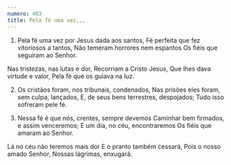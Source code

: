 ```yaml
---
numero: 403
title: Pela fé uma vez,,,
---
```

1. Pela fé uma vez por Jesus dada aos santos,
Fé perfeita que fez vitoriosos a tantos,
Não temeram horrores nem espantos
Os fiéis que seguiram ao Senhor.

Nas tristezas, nas lutas e dor,
Recorriam a Cristo Jesus,
Que lhes dava virtude e valor,
Pela fé que os guiava na luz.

2. Os cristãos foram, nos tribunais, condenados,
Nas prisões eles foram, sem culpa, lançados,
E, de seus bens terrestres, despojados;
Tudo isso sofreram pele fé.

3. Nessa fé é que nós, crentes, sempre devemos
Caminhar bem firmados, e assim venceremos;
E um dia, no céu, encontraremos
Os fiéis que amaram ao Senhor.

Lá no céu não teremos mais dor
E o pranto também cessará,
Pois o nosso amado Senhor,
Nossas lágrimas, enxugará.

